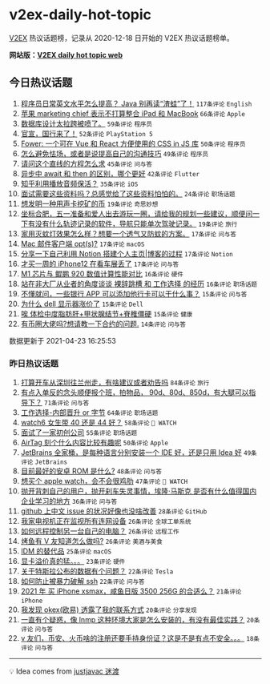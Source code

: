 # v2ex-daily-hot-topic

[V2EX](https://www.v2ex.com/) 热议话题榜，记录从 2020-12-18 日开始的 V2EX 热议话题榜单。

**网站版：[V2EX daily hot topic web](https://boojack.github.io/v2ex-daily-hot-topic-web/)**

## 今日热议话题

<!-- TODAY BEGIN -->

1. [程序员日常英文水平怎么提高？ Java 别再读“渣蛙”了！](https://www.v2ex.com/t/772621) `117条评论` `English`
1. [苹果 marketing chief 表示不打算整合 iPad 和 MacBook](https://www.v2ex.com/t/772612) `66条评论` `Apple`
1. [数据库设计太拉跨被喷了。](https://www.v2ex.com/t/772712) `59条评论` `程序员`
1. [官宣，国行来了！](https://www.v2ex.com/t/772651) `52条评论` `PlayStation 5`
1. [Fower: 一个可在 Vue 和 React 方便使用的 CSS in JS 库](https://www.v2ex.com/t/772656) `50条评论` `程序员`
1. [怎么避免怯场，或者是说提高自己的沟通技巧](https://www.v2ex.com/t/772652) `49条评论` `程序员`
1. [请问这个直线的方程怎么求](https://www.v2ex.com/t/772618) `45条评论` `问与答`
1. [异步中 await 和 then 的区别，哪个更好](https://www.v2ex.com/t/772610) `42条评论` `Flutter`
1. [知乎利用播放音频保活？](https://www.v2ex.com/t/772704) `35条评论` `iOS`
1. [面试需要这些资料吗？总感觉给了这些资料怕怕的。](https://www.v2ex.com/t/772632) `24条评论` `职场话题`
1. [想发明一种用声卡挖矿的币](https://www.v2ex.com/t/772795) `19条评论` `奇思妙想`
1. [坐标合肥，五一准备和爱人出去游玩一圈，请给我的规划一些建议，顺便问一下有没有什么轨迹记录的软件，导航只能单次驾驶记录。](https://www.v2ex.com/t/772638) `19条评论` `旅行`
1. [家用灭蚊灯效果怎么样？想要一个透气又防蚊的方案。](https://www.v2ex.com/t/772702) `17条评论` `问与答`
1. [Mac 邮件客户端 opt(s)?](https://www.v2ex.com/t/772700) `17条评论` `macOS`
1. [分享一下自己利用 Notion 搭建个人主页|博客的过程](https://www.v2ex.com/t/772693) `17条评论` `Notion`
1. [才买一周的 iPhone12 在看车展丢了](https://www.v2ex.com/t/772692) `17条评论` `问与答`
1. [M1 芯片与 鲲鹏 920 数值计算性能对比](https://www.v2ex.com/t/772776) `16条评论` `硬件`
1. [站在非大厂从业者的角度谈谈 裸辞跳槽 和 工作选择 的经历](https://www.v2ex.com/t/772748) `16条评论` `职场话题`
1. [不懂就问，一些银行 APP 可以添加他行卡可以干什么事？](https://www.v2ex.com/t/772730) `15条评论` `问与答`
1. [为什么 dell 显示器涨价了](https://www.v2ex.com/t/772660) `15条评论` `Dell`
1. [唉 体检中度脂肪肝+甲状腺结节+脊椎僵硬](https://www.v2ex.com/t/772614) `15条评论` `健康`
1. [有币圈大佬吗?想请教一下合约的问题.](https://www.v2ex.com/t/772824) `14条评论` `问与答`

数据更新于 2021-04-23 16:25:53

<!-- TODAY END -->

### 昨日热议话题

<!-- YESTERDAY BEGIN -->

1. [打算开车从深圳往兰州走，有啥建议或者劝告吗](https://www.v2ex.com/t/772419) `84条评论` `旅行`
1. [有点入单反的念头顺便报个班，拍物品， 90d、80d、850d，有大腿可以指导下？](https://www.v2ex.com/t/772355) `71条评论` `问与答`
1. [工作选择-内部晋升 or 字节](https://www.v2ex.com/t/772369) `64条评论` `职场话题`
1. [watch6 女生带 40 还是 44 好？](https://www.v2ex.com/t/772358) `58条评论` ` WATCH`
1. [面试了一家初创公司](https://www.v2ex.com/t/772415) `55条评论` `职场话题`
1. [AirTag 刻个什么内容比较有趣呢](https://www.v2ex.com/t/772364) `50条评论` `Apple`
1. [JetBrains 全家桶，是每种语言分别安装一个 IDE 好，还是只用 Idea 好](https://www.v2ex.com/t/772380) `49条评论` `JetBrains`
1. [目前最好的安卓 ROM 是什么?](https://www.v2ex.com/t/772488) `48条评论` `问与答`
1. [想买个 apple watch，会不会很鸡肋](https://www.v2ex.com/t/772465) `47条评论` ` WATCH`
1. [抛开背刺自己的用户，抛开刹车失灵事情，埃隆·马斯克 是否有什么值得国内企业学习的地方](https://www.v2ex.com/t/772346) `36条评论` `问与答`
1. [github 上中文 issue 的状况好像也没啥改善](https://www.v2ex.com/t/772490) `28条评论` `GitHub`
1. [我家电视机正在监视所有连网设备](https://www.v2ex.com/t/772523) `26条评论` `全球工单系统`
1. [如何远程控制另一台自己的电脑？](https://www.v2ex.com/t/772466) `26条评论` `远程工作`
1. [烤鱼有 V 友知道怎么做吗?](https://www.v2ex.com/t/772343) `26条评论` `美酒与美食`
1. [IDM 的替代品](https://www.v2ex.com/t/772562) `25条评论` `macOS`
1. [显卡溢价真的猛。。。](https://www.v2ex.com/t/772435) `23条评论` `硬件`
1. [关于特斯拉公布的数据有个问题？](https://www.v2ex.com/t/772539) `22条评论` `Tesla`
1. [如何防止被暴力破解 ssh](https://www.v2ex.com/t/772486) `22条评论` `问与答`
1. [2021 年 买 iPhone xsmax，咸鱼日版 3500 256G 的合适么？](https://www.v2ex.com/t/772530) `21条评论` `iPhone`
1. [我发现 okex(欧易) 透露了我的联系方式](https://www.v2ex.com/t/772352) `20条评论` `分享发现`
1. [一直有个疑惑，像 lnmp 这种环境大家是怎么安装的，有没有最佳实践？](https://www.v2ex.com/t/772341) `20条评论` `问与答`
1. [v 友们，币安、火币啥的注册还要手持身份证？这是不是有点不安全。。。](https://www.v2ex.com/t/772432) `18条评论` `问与答`

<!-- YESTERDAY END -->

---

💡 Idea comes from [justjavac 迷渡](https://github.com/justjavac/)
